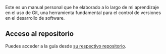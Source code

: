 Este es un manual personal que he elaborado a lo largo de mi aprendizaje en el uso de Git, una herramienta fundamental para el control de versiones en el desarrollo de software.

## Acceso al repositorio

Puedes acceder a la guía desde [su respectivo repositorio](https://github.com/hugorsz-dev/manuales/blob/main/pdf/introduccion-a-git.pdf).
